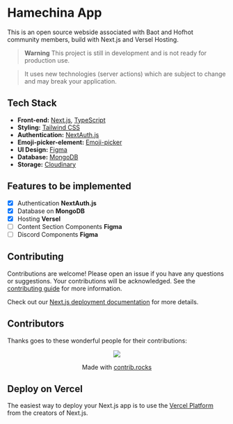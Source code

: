 <!-- Clickable link to the deployed version will be added here: -->
<!-- # [Skateshop13](https://skateshop.sadmn.com/) -->

# Hamechina App

This is an open source webside associated with Baot and Hofhot community members, build with Next.js and Versel Hosting.

<!-- Clickable link to the deployed version will be added here: -->
<!-- [![Skateshop13](./public/images/screenshot/landing-page-screenshot.png)](https://skateshop.sadmn.com/) -->

> **Warning**
> This project is still in development and is not ready for production use.

> It uses new technologies (server actions) which are subject to change and may break your application.

## Tech Stack

- **Front-end:** [Next.js](https://nextjs.org), [TypeScript](https://www.typescriptlang.org/)
- **Styling:** [Tailwind CSS](https://tailwindcss.com)
- **Authentication:** [NextAuth.js](https://next-auth.js.org/)
- **Emoji-picker-element:** [Emoji-picker](https://www.npmjs.com/package/emoji-picker-element)
- **UI Design:** [Figma](https://www.figma.com/)
- **Database:** [MongoDB](https://www.mongodb.com/)
- **Storage:** [Cloudinary](https://cloudinary.com/)

## Features to be implemented

- [x] Authentication **NextAuth.js**
- [x] Database on **MongoDB**
- [x] Hosting **Versel**
- [ ] Content Section Components **Figma**
- [ ] Discord Components **Figma**

## Contributing

Contributions are welcome! Please open an issue if you have any questions or suggestions. Your contributions will be acknowledged. See the [contributing guide](https://github.com/Bootcamp-Projects-Hamechina/hamechina/blob/main/CONTRIBUTING.md) for more information.

Check out our [Next.js deployment documentation](https://nextjs.org/docs/deployment) for more details.

## Contributors

Thanks goes to these wonderful people for their contributions:

<p align="center">
 <a href="https://github.com/Bootcamp-Projects-Hamechina/hamechina/graphs/contributors">
   <img src="https://contrib.rocks/image?repo=Bootcamp-Projects-Hamechina/hamechina" />
 </a>
</p>

<p align="center">
 Made with <a rel="noopener noreferrer" target="_blank" href="https://contrib.rocks">contrib.rocks</a>
</p>

## Deploy on Vercel

The easiest way to deploy your Next.js app is to use the [Vercel Platform](https://vercel.com/new?utm_medium=default-template&filter=next.js&utm_source=create-next-app&utm_campaign=create-next-app-readme) from the creators of Next.js.
